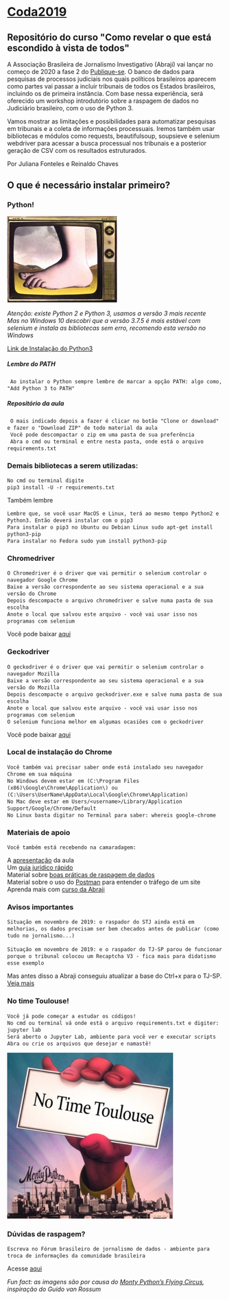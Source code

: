 # [Coda2019](https://coda.escoladedados.org/)
## Repositório do curso "Como revelar o que está escondido à vista de todos"

A Associação Brasileira de Jornalismo Investigativo (Abraji) vai lançar no começo de 2020 a fase 2 do [Publique-se](http://publique-se.org.br). O banco de dados para pesquisas de processos judiciais nos quais políticos brasileiros aparecem como partes vai passar a incluir tribunais de todos os Estados brasileiros, incluindo os de primeira instância. Com base nessa experiência, será oferecido um workshop introdutório sobre a raspagem de dados no Judiciário brasileiro, com o uso de Python 3.

Vamos mostrar as limitações e possibilidades para automatizar pesquisas em tribunais e a coleta de informações processuais. Iremos também usar bibliotecas e módulos como requests, beautifulsoup, soupsieve e selenium webdriver para acessar a busca processual nos tribunais e a posterior geração de CSV com os resultados estruturados.

Por Juliana Fonteles e Reinaldo Chaves


## O que é necessário instalar primeiro?
### Python!

![Python](/Monty-Python-foot.jpg)

*Atenção: existe Python 2 e Python 3, usamos a versão 3 mais recente*<br>
*Mas no Windows 10 descobri que a versão 3.7.5 é mais estável com selenium e instala as bibliotecas sem erro, recomendo esta versão no Windows*

[Link de Instalação do Python3](https://www.python.org/downloads/)

##### Lembre do PATH

     Ao instalar o Python sempre lembre de marcar a opção PATH: algo como, "Add Python 3 to PATH"
     
##### Repositório da aula

     O mais indicado depois a fazer é clicar no botão "Clone or download" e fazer o "Download ZIP" de todo material da aula
     Você pode descompactar o zip em uma pasta de sua preferência
     Abra o cmd ou terminal e entre nesta pasta, onde está o arquivo requirements.txt
     
### Demais bibliotecas a serem utilizadas:
  
    No cmd ou terminal digite
    pip3 install -U -r requirements.txt

Também lembre

    Lembre que, se você usar MacOS e Linux, terá ao mesmo tempo Python2 e Python3. Então deverá instalar com o pip3
    Para instalar o pip3 no Ubuntu ou Debian Linux sudo apt-get install python3-pip
    Para instalar no Fedora sudo yum install python3-pip


### Chromedriver
    O Chromedriver é o driver que vai permitir o selenium controlar o navegador Google Chrome
    Baixe a versão correspondente ao seu sistema operacional e a sua versão do Chrome
    Depois descompacte o arquivo chromedriver e salve numa pasta de sua escolha
    Anote o local que salvou este arquivo - você vai usar isso nos programas com selenium
Você pode baixar [aqui](https://chromedriver.chromium.org/downloads) 

### Geckodriver
    O geckodriver é o driver que vai permitir o selenium controlar o navegador Mozilla
    Baixe a versão correspondente ao seu sistema operacional e a sua versão do Mozilla
    Depois descompacte o arquivo geckodriver.exe e salve numa pasta de sua escolha
    Anote o local que salvou este arquivo - você vai usar isso nos programas com selenium
    O selenium funciona melhor em algumas ocasiões com o geckodriver
Você pode baixar [aqui](https://github.com/mozilla/geckodriver/releases) 

### Local de instalação do Chrome
    Você também vai precisar saber onde está instalado seu navegador Chrome em sua máquina
    No Windows devem estar em (C:\Program Files (x86)\Google\Chrome\Application\) ou (C:\Users\UserName\AppData\Local\Google\Chrome\Application)
    No Mac deve estar em Users/<username>/Library/Application Support/Google/Chrome/Default
    No Linux basta digitar no Terminal para saber: whereis google-chrome


### Materiais de apoio
    Você também está recebendo na camaradagem:
A [apresentação](https://docs.google.com/presentation/d/156d254C7lSuXeUoTOoVTw5A9RpX_kf7z5JYRuvYyPSY/edit?usp=sharing) da aula<br>
Um [guia jurídico rápido](https://docs.google.com/document/d/1vvxweuRXnHH-Rxt82PYL-KSSp0bMt0m9cC7YomjJX5g/edit?usp=sharing)<br>
Material sobre [boas práticas de raspagem de dados](https://docs.google.com/document/d/1fv6G6Gu0KaJ44RNCCLgZv3M-cIiqF6IwAXhb_WnUKLk/edit?usp=sharing)<br>
Material sobre o uso do [Postman](https://docs.google.com/document/d/1hgoVMDFLXwqJdtBp2HAewcTFJsoISRvTwfWx2Hf2-P4/edit?usp=sharing) para entender o tráfego de um site<br>
Aprenda mais com [curso da Abraji](https://github.com/abraji/cursos_congresso_2019)

### Avisos importantes
    Situação em novembro de 2019: o raspador do STJ ainda está em melhorias, os dados precisam ser bem checados antes de publicar (como tudo no jornalismo...)
    
    Situação em novembro de 2019: e o raspador do TJ-SP parou de funcionar porque o tribunal colocou um Recaptcha V3 - fica mais para didatismo esse exemplo

Mas antes disso a Abraji conseguiu atualizar a base do Ctrl+x para o TJ-SP. [Veja mais](https://abraji.org.br/ctrl-x-atualiza-processos-de-retirada-de-conteudo-apresentados-no-tj-sp)


### No time Toulouse!
    Você já pode começar a estudar os códigos!
    No cmd ou terminal vá onde está o arquivo requirements.txt e digiter: jupyter lab
    Será aberto o Jupyter Lab, ambiente para você ver e executar scripts
    Abra ou crie os arquivos que desejar e namastê!
![Python](/D2HXHPZXQAAvXcI.jpg)    

### Dúvidas de raspagem?
    Escreva no Fórum brasileiro de jornalismo de dados - ambiente para troca de informações da comunidade brasileira
Acesse [aqui](https://forum.jornalismodedados.org/)<br> 


*Fun fact: as imagens são por causa do [Monty Python’s Flying Circus](https://docs.python.org/2/faq/general.html#id19),  inspiração do Guido van Rossum*<br>
